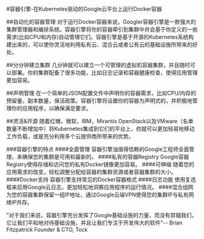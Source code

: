 #容器引擎-在Kubernetes驱动的Google云平台上运行Docker容器

##自动化的容器管理
对于运行Docker容器来说，Googler容器引擎是一款强大的集群管理器和编排系统。容器引擎将你的容器牵引到集群中并会基于你定义的一些需求(比如CPU和内存)自动管理它们。容器引擎是基于开源的Kubernetes系统构建出来的，可以使你灵活地利用私有云、混合云或者公有云的基础设施所带来的好处。

##分分钟建立集群
几分钟就可以建立一个可管理的虚拟机容器集群，并且随时可以部署。你的集群配备了很多功能，比如日志记录和容器健康检查，使得应用管理更加容易。

##声明管理
在一个简单的JSON配置文件中声明你的容器需求，比如CPU/内存的预留量，副本数量，保活政策。容器引擎将设置你的容器为声明式的，并积极地管理你的应用程序，以确保满足要求。

##灵活&开源
随着红帽，微软，IBM，Mirantis OpenStack以及VMware（名单数量不断增加中）将Kubernetes集成到它们的平台上，你就可以更加轻易地移动工作负载，或是充分利用多个云提供商所带来的优势。

###容器引擎的特点
####全面管理
容器引擎油值得信赖的Google工程师全面管理，来确保您的集群是可用和最新的。
####私有的容器Registry
Google容器Registry使得存储和访问您的私有Docker镜像更加容易。
####可伸缩
随着您的应用需求的改变，轻松调整分配给容器的集群资源或者容器集群的大小。
####Docker支持
容器引擎支持常见的Docker容器格式
####日志功能
使用复选框来启用Google云日志，更加轻松地洞察应用程序的运行情况。
####混合组网
为您的容器集群保留一组IP地址，通过Google云端VPN使得您的集群IP与私有网络IP共存。

"对于我们来说，容器引擎充分发挥了Google基础设施的力量，而没有禁锢我们，它让我们平和地对待基础设施，并且让我们专注于开发伟大的软件"-- Brian Fitzpatrick Founder & CTO, Tock
